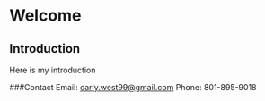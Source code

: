 # Welcome
## Introduction
Here is my introduction

###Contact
Email: carly.west99@gmail.com
Phone: 801-895-9018
